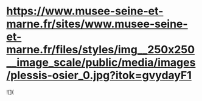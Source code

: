# https://www.musee-seine-et-marne.fr/sites/www.musee-seine-et-marne.fr/files/styles/img__250x250__image_scale/public/media/images/plessis-osier_0.jpg?itok=gvydayF1

![](
